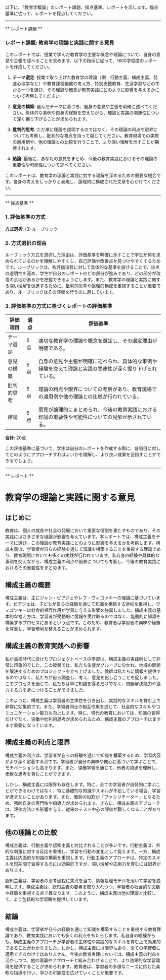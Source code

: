 以下に、「教育学概論」のレポート課題、採点基準、レポートを示します。採点基準に従って、レポートを採点してください。

---------------------------------------
** レポート課題 **

### レポート課題: 教育学の理論と実践に関する意見

このレポートでは、授業で学んだ教育学の主要な概念や理論について、自身の意見や主張を述べることを求めます。以下の指示に従って、1600字程度のレポートを作成してください。

1. **テーマ選定**: 授業で取り上げた教育学の理論（例：行動主義、構成主義、発達心理学など）や教育課程編成の考え方、特別支援教育、生涯学習などの中から一つを選び、その理論や概念が教育実践にどのように影響を与えるかについて考察してください。

2. **意見の構築**: 選んだテーマに基づき、自身の意見や主張を明確に述べてください。具体的な事例や自身の経験を交えながら、理論と実践の関連性について深く掘り下げることが求められます。

3. **批判的思考**: ただ単に理論を説明するのではなく、その理論の利点や限界についても考察し、批判的な視点を持って論じてください。教育現場での実際の適用例や、他の理論との比較を行うことで、より深い理解を示すことが期待されます。

4. **結論**: 最後に、あなたの意見をまとめ、今後の教育実践におけるその理論の重要性や可能性について述べてください。

このレポートは、教育学の理論と実践に対する理解を深めるための重要な機会です。自身の考えをしっかりと表現し、論理的に構成された文章を心がけてください。

---------------------------------------
** 採点基準 **

### 1. 評価基準の方式
**方式選択**: (3) ルーブリック

### 2. 方式選択の理由
ルーブリック方式を選択した理由は、評価基準を明確に示すことで学生が何を求められているのかを理解しやすくし、自己評価や改善点を見つけやすくするためです。ルーブリックは、各評価項目に対して具体的な基準を設けることで、採点の透明性を高め、学生が自分のレポートのどの部分が強みであり、どの部分が改善の余地があるかを把握できるようにします。また、教育学の理論と実践に関する深い理解を促進するために、批判的思考や論理的構成を重視することが重要であり、ルーブリックはその評価を行うのに適しています。

### 3. 評価基準の方式に基づくレポートの評価基準

| 評価項目               | 満点 | 評価基準                                                                                     |
|------------------------|------|----------------------------------------------------------------------------------------------|
| テーマ選定            | 5点  | 適切な教育学の理論や概念を選定し、その選定理由が明確である。                                   |
| 意見の構築            | 5点  | 自身の意見や主張が明確に述べられ、具体的な事例や経験を交えて理論と実践の関連性が深く掘り下げられている。 |
| 批判的思考            | 5点  | 理論の利点や限界についての考察があり、教育現場での適用例や他の理論との比較が行われている。       |
| 結論                  | 5点  | 意見が論理的にまとめられ、今後の教育実践における理論の重要性や可能性についての見解が示されている。   |

**合計**: 20点

この評価基準に基づいて、学生は自分のレポートを作成する際に、各項目に対してどのようにアプローチすればよいかを理解し、より良い成果を目指すことができるでしょう。

---------------------------------------
** レポート **
# 教育学の理論と実践に関する意見

## はじめに

教育は、個人の成長や社会の発展において重要な役割を果たすものであり、その実践にはさまざまな理論が影響を与えています。本レポートでは、構成主義をテーマに選び、この理論が教育実践にどのように影響を与えるかを考察します。構成主義は、学習者が自らの経験を通じて知識を構築することを重視する理論であり、教育現場においても多くの実践が行われています。私自身の経験や具体的な事例を交えながら、構成主義の利点や限界についても考察し、今後の教育実践におけるその重要性をまとめます。

## 構成主義の概要

構成主義は、主にジャン・ピアジェやレフ・ヴィゴツキーの理論に基づいています。ピアジェは、子どもが自らの経験を通じて知識を構築する過程を重視し、ヴィゴツキーは社会的相互作用が学習に与える影響を強調しました。構成主義の基本的な考え方は、学習者が受動的に情報を受け取るのではなく、能動的に知識を構築するプロセスにあるという点です。このため、教育者は学習者の興味や経験を尊重し、学習環境を整えることが求められます。

## 構成主義の教育実践への影響

私が高校時代に受けたプロジェクトベースの学習は、構成主義の実践例として非常に印象的でした。この授業では、私たち生徒がグループに分かれ、地域の問題を解決するためのプロジェクトを立ち上げました。教師は私たちに情報を提供するのではなく、私たちが自ら調査し、考え、意見を出し合うことを促しました。このプロセスを通じて、私たちは単に知識を得るだけでなく、問題解決能力や協力する力を身につけることができました。

このように、構成主義は学習者の主体性を引き出し、実践的なスキルを育む上で非常に効果的です。また、学習者同士の相互作用を通じて、社会的なスキルやコミュニケーション能力も向上します。特に、現代の教育においては、知識の習得だけでなく、協働や批判的思考が求められるため、構成主義のアプローチはますます重要になっています。

## 構成主義の利点と限界

構成主義の利点は、学習者が自らの経験を通じて知識を構築するため、学習内容がより深く定着する点です。学習者が自分の興味や関心に基づいて学ぶことで、モチベーションも高まります。また、協働学習を通じて、他者の視点を理解し、柔軟な思考を育むことができます。

しかし、構成主義には限界も存在します。特に、全ての学習者が自発的に学ぶことができるわけではなく、特に基礎的な知識やスキルが不足している場合、学習が進まないことがあります。また、教師の役割が「ファシリテーター」となるため、教師自身の専門性や指導力が求められます。さらに、構成主義のアプローチは、評価方法にも影響を与え、従来のテスト中心の評価が難しくなることがあります。

## 他の理論との比較

構成主義は、行動主義や認知主義と対比されることが多いです。行動主義は、外的な刺激に対する反応を重視し、学習を行動の変化として捉えます。一方、構成主義は内面的な知識の構築を重視します。行動主義のアプローチは、特定のスキルを短期間で習得するのには効果的ですが、深い理解や応用力を育むには限界があります。

認知主義は、学習者の思考過程に焦点を当て、情報処理モデルを用いて学習を説明します。構成主義は、認知主義の要素を取り入れつつ、学習者の社会的な文脈や経験を重視する点で異なります。このように、構成主義は他の理論と比較して、より包括的な学習観を提供しています。

## 結論

構成主義は、学習者が自らの経験を通じて知識を構築することを重視する教育理論であり、教育実践においても多くの利点をもたらします。私自身の経験からも、構成主義のアプローチが学習者の主体性や実践的なスキルを育む上で効果的であることがわかりました。しかし、構成主義には限界もあり、全ての学習者に適用できるわけではありません。今後の教育実践においては、構成主義の利点を活かしつつ、他の理論やアプローチと組み合わせることで、より効果的な学習環境を提供することが求められます。教育者は、学習者の多様なニーズに応じた柔軟な指導を行い、学びの可能性を広げていくことが重要です。

